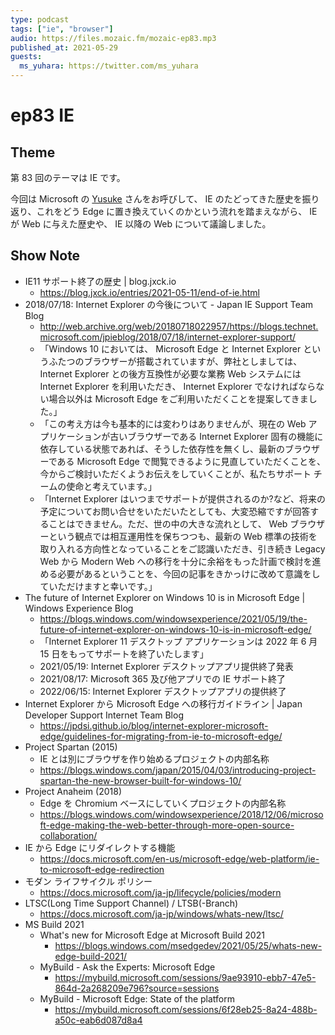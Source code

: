 ```yaml
---
type: podcast
tags: ["ie", "browser"]
audio: https://files.mozaic.fm/mozaic-ep83.mp3
published_at: 2021-05-29
guests:
  ms_yuhara: https://twitter.com/ms_yuhara
---
```


# ep83 IE

## Theme

第 83 回のテーマは IE です。

今回は Microsoft の [Yusuke](https://twitter.com/ms_yuhara) さんをお呼びして、 IE のたどってきた歴史を振り返り、これをどう Edge に置き換えていくのかという流れを踏まえながら、 IE が Web に与えた歴史や、 IE 以降の Web について議論しました。

## Show Note

- IE11 サポート終了の歴史 | blog.jxck.io
  - https://blog.jxck.io/entries/2021-05-11/end-of-ie.html
- 2018/07/18: Internet Explorer の今後について - Japan IE Support Team Blog
  - http://web.archive.org/web/20180718022957/https://blogs.technet.microsoft.com/jpieblog/2018/07/18/internet-explorer-support/
  - 「Windows 10 においては、 Microsoft Edge と Internet Explorer というふたつのブラウザーが搭載されていますが、弊社としましては、 Internet Explorer との後方互換性が必要な業務 Web システムには Internet Explorer を利用いただき、 Internet Explorer でなければならない場合以外は Microsoft Edge をご利用いただくことを提案してきました。」
  - 「この考え方は今も基本的には変わりはありませんが、現在の Web アプリケーションが古いブラウザーである Internet Explorer 固有の機能に依存している状態であれば、そうした依存性を無くし、最新のブラウザーである Microsoft Edge で閲覧できるように見直していただくことを、今からご検討いただくようお伝えをしていくことが、私たちサポート チームの使命と考えています。」
  - 「Internet Explorer はいつまでサポートが提供されるのか?など、将来の予定についてお問い合せをいただいたとしても、大変恐縮ですが回答することはできません。ただ、世の中の大きな流れとして、 Web ブラウザーという観点では相互運用性を保ちつつも、最新の Web 標準の技術を取り入れる方向性となっていることをご認識いただき、引き続き Legacy Web から Modern Web への移行を十分に余裕をもった計画で検討を進める必要があるということを、今回の記事をきかっけに改めて意識をしていただけますと幸いです。」
- The future of Internet Explorer on Windows 10 is in Microsoft Edge | Windows Experience Blog
  - https://blogs.windows.com/windowsexperience/2021/05/19/the-future-of-internet-explorer-on-windows-10-is-in-microsoft-edge/
  - 「Internet Explorer 11 デスクトップ アプリケーションは 2022 年 6 月 15 日をもってサポートを終了いたします」
  - 2021/05/19: Internet Explorer デスクトップアプリ提供終了発表
  - 2021/08/17: Microsoft 365 及び他アプリでの IE サポート終了
  - 2022/06/15: Internet Explorer デスクトップアプリの提供終了
- Internet Explorer から Microsoft Edge への移行ガイドライン | Japan Developer Support Internet Team Blog
  - https://jpdsi.github.io/blog/internet-explorer-microsoft-edge/guidelines-for-migrating-from-ie-to-microsoft-edge/
- Project Spartan (2015)
  - IE とは別にブラウザを作り始めるプロジェクトの内部名称
  - https://blogs.windows.com/japan/2015/04/03/introducing-project-spartan-the-new-browser-built-for-windows-10/
- Project Anaheim (2018)
  - Edge を Chromium ベースにしていくプロジェクトの内部名称
  - https://blogs.windows.com/windowsexperience/2018/12/06/microsoft-edge-making-the-web-better-through-more-open-source-collaboration/
- IE から Edge にリダイレクトする機能
  - https://docs.microsoft.com/en-us/microsoft-edge/web-platform/ie-to-microsoft-edge-redirection
- モダン ライフサイクル ポリシー
  - https://docs.microsoft.com/ja-jp/lifecycle/policies/modern
- LTSC(Long Time Support Channel) / LTSB(-Branch)
  - https://docs.microsoft.com/ja-jp/windows/whats-new/ltsc/
- MS Build 2021
  - What's new for Microsoft Edge at Microsoft Build 2021
    - https://blogs.windows.com/msedgedev/2021/05/25/whats-new-edge-build-2021/
  - MyBuild - Ask the Experts: Microsoft Edge
    - https://mybuild.microsoft.com/sessions/9ae93910-ebb7-47e5-864d-2a268209e796?source=sessions
  - MyBuild - Microsoft Edge: State of the platform
    - https://mybuild.microsoft.com/sessions/6f28eb25-8a24-488b-a50c-eab6d087d8a4
